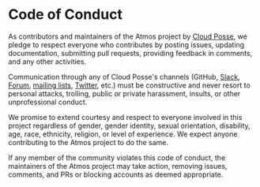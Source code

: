 # Code of Conduct

As contributors and maintainers of the Atmos project by [Cloud Posse](https://cloudposse.com), we pledge to respect everyone who contributes by posting issues, updating documentation, submitting pull requests, providing feedback in comments, and any other activities.

Communication through any of Cloud Posse's channels (GitHub, [Slack](https://slack.cloudposse.com), [Forum](https://ask.cloudposse.com/), [mailing lists](https://cloudposse.com/newsletter), [Twitter](https://twitter.com/cloudposse), etc.) must be constructive and never resort to personal attacks, trolling, public or private harassment, insults, or other unprofessional conduct.

We promise to extend courtesy and respect to everyone involved in this project regardless of gender, gender identity,
sexual orientation, disability, age, race, ethnicity, religion, or level of experience. We expect anyone contributing to the Atmos project to do the same.

If any member of the community violates this code of conduct, the maintainers of the Atmos project may take action,
removing issues, comments, and PRs or blocking accounts as deemed appropriate.
